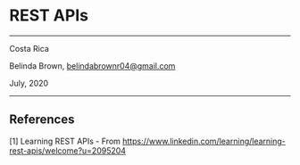 # REST APIs
----------

Costa Rica

Belinda Brown, belindabrownr04@gmail.com

July, 2020

----------
## References 
[1] Learning REST APIs - From https://www.linkedin.com/learning/learning-rest-apis/welcome?u=2095204
